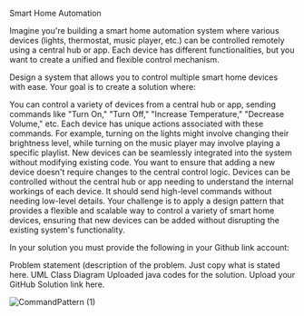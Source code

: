 Smart Home Automation

Imagine you're building a smart home automation system where various devices (lights, thermostat, music player, etc.) can be controlled remotely using a central hub or app. Each device has different functionalities, but you want to create a unified and flexible control mechanism.

Design a system that allows you to control multiple smart home devices with ease. Your goal is to create a solution where:

You can control a variety of devices from a central hub or app, sending commands like "Turn On," "Turn Off," "Increase Temperature," "Decrease Volume," etc.
Each device has unique actions associated with these commands. For example, turning on the lights might involve changing their brightness level, while turning on the music player may involve playing a specific playlist.
New devices can be seamlessly integrated into the system without modifying existing code. You want to ensure that adding a new device doesn't require changes to the central control logic.
Devices can be controlled without the central hub or app needing to understand the internal workings of each device. It should send high-level commands without needing low-level details.
Your challenge is to apply a design pattern that provides a flexible and scalable way to control a variety of smart home devices, ensuring that new devices can be added without disrupting the existing system's functionality.

In your solution you must provide the following in your Github link account:

  Problem statement (description of the problem. Just copy what is stated here.
  UML Class Diagram
  Uploaded java codes for the solution.
Upload your GitHub Solution link here.



![CommandPattern (1)](https://github.com/NorielAchero/commandPattern/assets/142378544/a905b87b-f88b-4f29-b39a-c6f063f44501)



